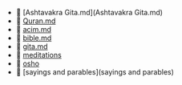 * 📄 [Ashtavakra Gita.md](Ashtavakra Gita.md)
* 📄 [Quran.md](Quran.md)
* 📄 [acim.md](acim.md)
* 📄 [bible.md](bible.md)
* 📄 [gita.md](gita.md)
* 📂 [meditations](meditations)
* 📂 [osho](osho)
* 📂 [sayings and parables](sayings and parables)
